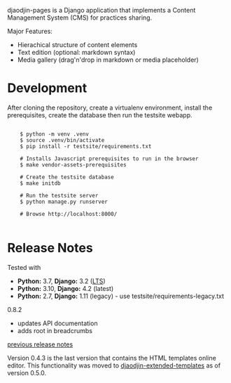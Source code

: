 djaodjin-pages is a Django application that implements a Content Management
System (CMS) for practices sharing.

Major Features:

- Hierachical structure of content elements
- Text edition (optional: markdown syntax)
- Media gallery (drag'n'drop in markdown or media placeholder)

Development
===========

After cloning the repository, create a virtualenv environment, install
the prerequisites, create the database then run the testsite webapp.

<pre><code>
    $ python -m venv .venv
    $ source .venv/bin/activate
    $ pip install -r testsite/requirements.txt

    # Installs Javascript prerequisites to run in the browser
    $ make vendor-assets-prerequisites

    # Create the testsite database
    $ make initdb

    # Run the testsite server
    $ python manage.py runserver

    # Browse http://localhost:8000/

</code></pre>


Release Notes
=============

Tested with

- **Python:** 3.7, **Django:** 3.2 ([LTS](https://www.djangoproject.com/download/))
- **Python:** 3.10, **Django:** 4.2 (latest)
- **Python:** 2.7, **Django:** 1.11 (legacy) - use testsite/requirements-legacy.txt

0.8.2

  * updates API documentation
  * adds root in breadcrumbs

[previous release notes](changelog)

Version 0.4.3 is the last version that contains the HTML templates
online editor. This functionality was moved to [djaodjin-extended-templates](https://github.com/djaodjin/djaodjin-extended-templates/)
as of version 0.5.0.
